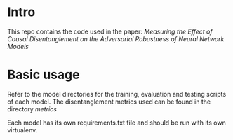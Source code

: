 # Intro
This repo contains the code used in the paper:
*Measuring the Effect of Causal Disentanglement on the Adversarial Robustness of Neural Network Models*

# Basic usage
Refer to the model directories for the training, evaluation and testing scripts of each model. The disentanglement metrics used can be found in the directory *metrics*

Each model has its own requirements.txt file and should be run with its own virtualenv.